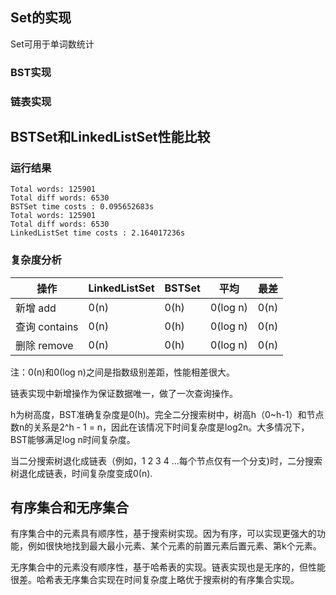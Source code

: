 ## Set的实现
Set可用于单词数统计
###  BST实现
### 链表实现
## BSTSet和LinkedListSet性能比较
### 运行结果
```$xslt
Total words: 125901
Total diff words: 6530
BSTSet time costs : 0.095652683s
Total words: 125901
Total diff words: 6530
LinkedListSet time costs : 2.164017236s
```
### 复杂度分析
操作 | LinkedListSet | BSTSet | 平均 | 最差
---|---|---|---|---
新增 add | 0(n) | 0(h) | 0(log n) | 0(n)
查询 contains | 0(n) | 0(h) | 0(log n) | 0(n)
删除 remove | 0(n) | 0(h) | 0(log n) | 0(n)

注：0(n)和0(log n)之间是指数级别差距，性能相差很大。

链表实现中新增操作为保证数据唯一，做了一次查询操作。

h为树高度，BST准确复杂度是0(h)。完全二分搜索树中，树高h（0~h-1）和节点数n的关系是2^h - 1 = n，因此在该情况下时间复杂度是log2n。大多情况下，BST能够满足log n时间复杂度。

当二分搜索树退化成链表（例如，1 2 3 4 ...每个节点仅有一个分支)时，二分搜索树退化成链表，时间复杂度变成0(n).

## 有序集合和无序集合
有序集合中的元素具有顺序性，基于搜索树实现。因为有序，可以实现更强大的功能，例如很快地找到最大最小元素、某个元素的前置元素后置元素、第k个元素。

无序集合中的元素没有顺序性，基于哈希表的实现。链表实现也是无序的，但性能很差。哈希表无序集合实现在时间复杂度上略优于搜索树的有序集合实现。